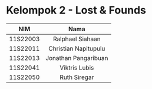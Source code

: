 # Kelompok 2 - Lost & Founds

|    NIM   |         Nama         |
|:--------:|:--------------------:|
| 11S22003 | Ralphael Siahaan     |
| 11S22011 | Christian Napitupulu |
| 11S22013 | Jonathan Pangaribuan |
| 11S22041 | Viktris Lubis        |
| 11S22050 | Ruth Siregar         |

